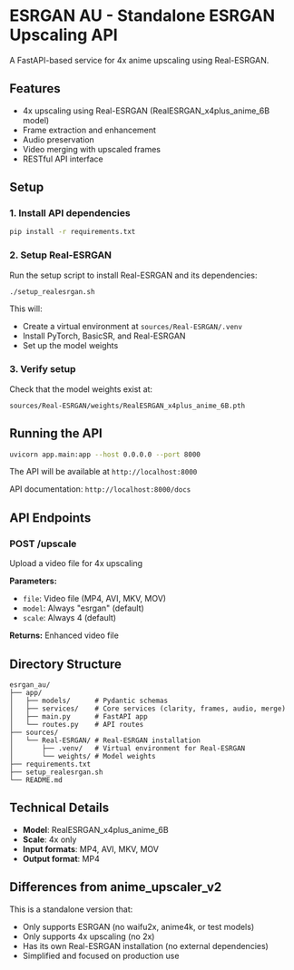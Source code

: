 # ESRGAN AU - Standalone ESRGAN Upscaling API

A FastAPI-based service for 4x anime upscaling using Real-ESRGAN.

## Features

- 4x upscaling using Real-ESRGAN (RealESRGAN_x4plus_anime_6B model)
- Frame extraction and enhancement
- Audio preservation
- Video merging with upscaled frames
- RESTful API interface

## Setup

### 1. Install API dependencies

```bash
pip install -r requirements.txt
```

### 2. Setup Real-ESRGAN

Run the setup script to install Real-ESRGAN and its dependencies:

```bash
./setup_realesrgan.sh
```

This will:
- Create a virtual environment at `sources/Real-ESRGAN/.venv`
- Install PyTorch, BasicSR, and Real-ESRGAN
- Set up the model weights

### 3. Verify setup

Check that the model weights exist at:
```
sources/Real-ESRGAN/weights/RealESRGAN_x4plus_anime_6B.pth
```

## Running the API

```bash
uvicorn app.main:app --host 0.0.0.0 --port 8000
```

The API will be available at `http://localhost:8000`

API documentation: `http://localhost:8000/docs`

## API Endpoints

### POST /upscale
Upload a video file for 4x upscaling

**Parameters:**
- `file`: Video file (MP4, AVI, MKV, MOV)
- `model`: Always "esrgan" (default)
- `scale`: Always 4 (default)

**Returns:**
Enhanced video file

## Directory Structure

```
esrgan_au/
├── app/
│   ├── models/      # Pydantic schemas
│   ├── services/    # Core services (clarity, frames, audio, merge)
│   ├── main.py      # FastAPI app
│   └── routes.py    # API routes
├── sources/
│   └── Real-ESRGAN/ # Real-ESRGAN installation
│       ├── .venv/   # Virtual environment for Real-ESRGAN
│       └── weights/ # Model weights
├── requirements.txt
├── setup_realesrgan.sh
└── README.md
```

## Technical Details

- **Model**: RealESRGAN_x4plus_anime_6B
- **Scale**: 4x only
- **Input formats**: MP4, AVI, MKV, MOV
- **Output format**: MP4

## Differences from anime_upscaler_v2

This is a standalone version that:
- Only supports ESRGAN (no waifu2x, anime4k, or test models)
- Only supports 4x upscaling (no 2x)
- Has its own Real-ESRGAN installation (no external dependencies)
- Simplified and focused on production use
